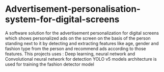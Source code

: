 # Advertisement-personalisation-system-for-digital-screens
A software solution for the advertisement personalization for digital screens which shows personalized ads on the screen on the basis of the person standing next to it by detecting and extracting features like age, gender and fashion type from the person and recommend ads according to those features. 
This projects uses : Deep learning, neural network and Convolutional neural network for detection
YOLO v5 models architecture is used for training the fashion detector model
